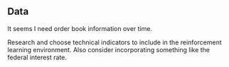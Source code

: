 
## Data

It seems I need order book information over time.

Research and choose technical indicators to include in the reinforcement learning environment.
Also consider incorporating something like the federal interest rate.

